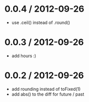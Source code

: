 
0.0.4 / 2012-09-26 
==================

  * use .ceil() instead of .round()

0.0.3 / 2012-09-26 
==================

  * add hours :)

0.0.2 / 2012-09-26 
==================

  * add rounding instead of toFixed(1)
  * add abs() to the diff for future / past
